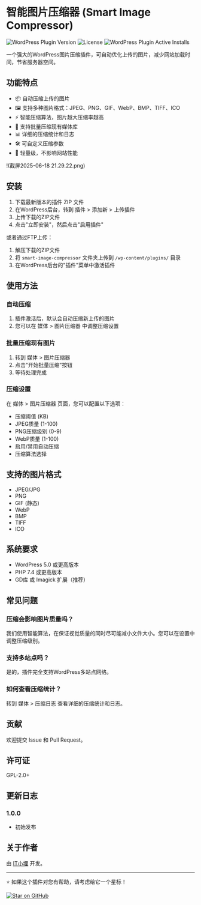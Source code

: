 # 智能图片压缩器 (Smart Image Compressor)

![WordPress Plugin Version](https://img.shields.io/wordpress/plugin/v/smart-image-compressor) 
![License](https://img.shields.io/badge/license-GPL--2.0%2B-green) 
![WordPress Plugin Active Installs](https://img.shields.io/wordpress/plugin/installs/smart-image-compressor) 

一个强大的WordPress图片压缩插件，可自动优化上传的图片，减少网站加载时间，节省服务器空间。

## 功能特点

- 📦 自动压缩上传的图片
- 🖼️ 支持多种图片格式：JPEG、PNG、GIF、WebP、BMP、TIFF、ICO
- ⚡ 智能压缩算法，图片越大压缩率越高
- 🔄 支持批量压缩现有媒体库
- 📊 详细的压缩统计和日志
- 🛠️ 可自定义压缩参数
- 🚀 轻量级，不影响网站性能

!(截屏2025-06-18 21.29.22.png)

## 安装

1. 下载最新版本的插件 ZIP 文件
2. 在WordPress后台，转到 插件 > 添加新 > 上传插件
3. 上传下载的ZIP文件
4. 点击"立即安装"，然后点击"启用插件"

或者通过FTP上传：

1. 解压下载的ZIP文件
2. 将 `smart-image-compressor` 文件夹上传到 `/wp-content/plugins/` 目录
3. 在WordPress后台的"插件"菜单中激活插件

## 使用方法

### 自动压缩

1. 插件激活后，默认会自动压缩新上传的图片
2. 您可以在 媒体 > 图片压缩器 中调整压缩设置

### 批量压缩现有图片

1. 转到 媒体 > 图片压缩器
2. 点击"开始批量压缩"按钮
3. 等待处理完成

### 压缩设置

在 媒体 > 图片压缩器 页面，您可以配置以下选项：

- 压缩阈值 (KB)
- JPEG质量 (1-100)
- PNG压缩级别 (0-9)
- WebP质量 (1-100)
- 启用/禁用自动压缩
- 压缩算法选择

## 支持的图片格式

- JPEG/JPG
- PNG
- GIF (静态)
- WebP
- BMP
- TIFF
- ICO

## 系统要求

- WordPress 5.0 或更高版本
- PHP 7.4 或更高版本
- GD库 或 Imagick 扩展（推荐）

## 常见问题

### 压缩会影响图片质量吗？

我们使用智能算法，在保证视觉质量的同时尽可能减小文件大小。您可以在设置中调整压缩级别。

### 支持多站点吗？

是的，插件完全支持WordPress多站点网络。

### 如何查看压缩统计？

转到 媒体 > 压缩日志 查看详细的压缩统计和日志。

## 贡献

欢迎提交 Issue 和 Pull Request。

## 许可证

GPL-2.0+

## 更新日志

### 1.0.0
* 初始发布

## 关于作者

由 [IT小埋](https://github.com/username) 开发。

---

⭐ 如果这个插件对您有帮助，请考虑给它一个星标！

[![Star on GitHub](https://img.shields.io/github/stars/username/wordpress-image-compressor?style=social)](https://github.com/username/wordpress-image-compressor)
